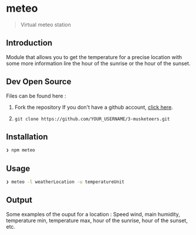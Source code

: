 # meteo

> Virtual meteo station

## Introduction

Module that allows you to get the temperature for a precise location with some more information lire the hour of the sunrise or the hour of the sunset.

## Dev Open Source

Files can be found here :

1. Fork the repository
If you don't have a github account, [click here](https://github.com/join).

2. `git clone https://github.com/YOUR_USERNAME/3-musketeers.git`

## Installation

```sh
❯ npm meteo
```

## Usage

```sh
❯ meteo -l weatherLocation -u temperatureUnit
```

## Output

Some examples of the ouput for a location :
Speed wind, main humidity, temperature min, temperature max, hour of the sunrise, hour of the sunset, etc.